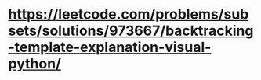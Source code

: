 # https://leetcode.com/problems/subsets/solutions/973667/backtracking-template-explanation-visual-python/
